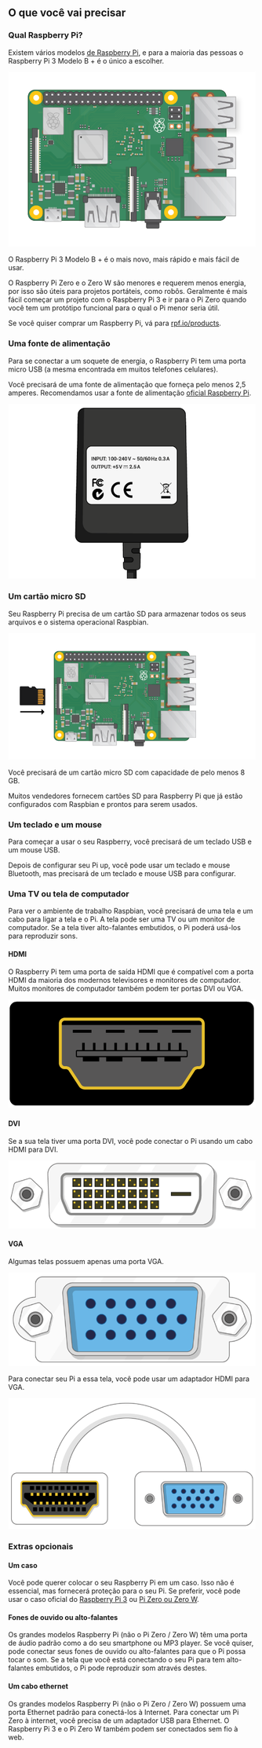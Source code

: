## O que você vai precisar

### Qual Raspberry Pi?

Existem vários modelos [de Raspberry Pi](https://www.raspberrypi.org/products/), e para a maioria das pessoas o Raspberry Pi 3 Modelo B + é o único a escolher.

![Framboesa Pi 3](images/raspberry-pi.png)

O Raspberry Pi 3 Modelo B + é o mais novo, mais rápido e mais fácil de usar.

O Raspberry Pi Zero e o Zero W são menores e requerem menos energia, por isso são úteis para projetos portáteis, como robôs. Geralmente é mais fácil começar um projeto com o Raspberry Pi 3 e ir para o Pi Zero quando você tem um protótipo funcional para o qual o Pi menor seria útil.

Se você quiser comprar um Raspberry Pi, vá para [rpf.io/products](https://rpf.io/products).

### Uma fonte de alimentação

Para se conectar a um soquete de energia, o Raspberry Pi tem uma porta micro USB (a mesma encontrada em muitos telefones celulares).

Você precisará de uma fonte de alimentação que forneça pelo menos 2,5 amperes. Recomendamos usar a fonte de alimentação [oficial Raspberry Pi](https://www.raspberrypi.org/products/raspberry-pi-universal-power-supply/).

![fonte de energia](images/powersupply.png)

### Um cartão micro SD

Seu Raspberry Pi precisa de um cartão SD para armazenar todos os seus arquivos e o sistema operacional Raspbian.

![cartão SD](images/pi-sd.png)

Você precisará de um cartão micro SD com capacidade de pelo menos 8 GB.

Muitos vendedores fornecem cartões SD para Raspberry Pi que já estão configurados com Raspbian e prontos para serem usados.

### Um teclado e um mouse

Para começar a usar o seu Raspberry, você precisará de um teclado USB e um mouse USB.

Depois de configurar seu Pi up, você pode usar um teclado e mouse Bluetooth, mas precisará de um teclado e mouse USB para configurar.

### Uma TV ou tela de computador

Para ver o ambiente de trabalho Raspbian, você precisará de uma tela e um cabo para ligar a tela e o Pi. A tela pode ser uma TV ou um monitor de computador. Se a tela tiver alto-falantes embutidos, o Pi poderá usá-los para reproduzir sons.

#### HDMI

O Raspberry Pi tem uma porta de saída HDMI que é compatível com a porta HDMI da maioria dos modernos televisores e monitores de computador. Muitos monitores de computador também podem ter portas DVI ou VGA.

![porta hdmi](images/hdmi-port.png)

#### DVI

Se a sua tela tiver uma porta DVI, você pode conectar o Pi usando um cabo HDMI para DVI.

![porta dvi](images/dvi-port.png)

#### VGA

Algumas telas possuem apenas uma porta VGA.

![porta vga](images/vga-port.png)

Para conectar seu Pi a essa tela, você pode usar um adaptador HDMI para VGA.

![porta do adaptador hdmi para vga](images/hdmi-vga-adapter.png)

### Extras opcionais

#### Um caso

Você pode querer colocar o seu Raspberry Pi em um caso. Isso não é essencial, mas fornecerá proteção para o seu Pi. Se preferir, você pode usar o caso oficial do [Raspberry Pi 3](https://www.raspberrypi.org/products/raspberry-pi-3-case/) ou [Pi Zero ou Zero W](https://www.raspberrypi.org/products/raspberry-pi-zero-case/).

#### Fones de ouvido ou alto-falantes

Os grandes modelos Raspberry Pi (não o Pi Zero / Zero W) têm uma porta de áudio padrão como a do seu smartphone ou MP3 player. Se você quiser, pode conectar seus fones de ouvido ou alto-falantes para que o Pi possa tocar o som. Se a tela que você está conectando o seu Pi para tem alto-falantes embutidos, o Pi pode reproduzir som através destes.

#### Um cabo ethernet

Os grandes modelos Raspberry Pi (não o Pi Zero / Zero W) possuem uma porta Ethernet padrão para conectá-los à Internet. Para conectar um Pi Zero à internet, você precisa de um adaptador USB para Ethernet. O Raspberry Pi 3 e o Pi Zero W também podem ser conectados sem fio à web.